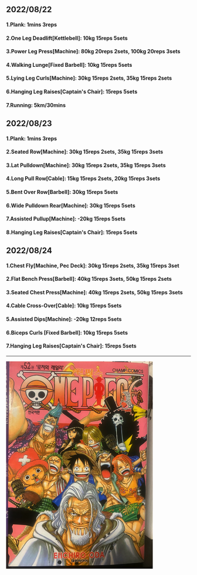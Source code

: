 ## 2022/08/22
#### 1.Plank: 1mins 3reps
#### 2.One Leg Deadlift\[Kettlebell\]: 10kg 15reps 5sets
#### 3.Power Leg Press\[Machine\]: 80kg 20reps 2sets, 100kg 20reps 3sets
#### 4.Walking Lunge\[Fixed Barbell\]: 10kg 15reps 5sets
#### 5.Lying Leg Curls\[Machine\]: 30kg 15reps 2sets, 35kg 15reps 2sets
#### 6.Hanging Leg Raises\[Captain's Chair\]: 15reps 5sets 
#### 7.Running: 5km/30mins

## 2022/08/23
#### 1.Plank: 1mins 3reps
#### 2.Seated Row\[Machine\]: 30kg 15reps 2sets, 35kg 15reps 3sets
#### 3.Lat Pulldown\[Machine\]: 30kg 15reps 2sets, 35kg 15reps 3sets
#### 4.Long Pull Row\[Cable\]: 15kg 15reps 2sets, 20kg 15reps 3sets
#### 5.Bent Over Row\[Barbell\]: 30kg 15reps 5sets
#### 6.Wide Pulldown Rear\[Machine\]: 30kg 15reps 5sets
#### 7.Assisted Pullup\[Machine\]: -20kg 15reps 5sets
#### 8.Hanging Leg Raises\[Captain's Chair\]: 15reps 5sets 

## 2022/08/24
#### 1.Chest Fly\[Machine, Pec Deck\]: 30kg 15reps 2sets, 35kg 15reps 3set
#### 2.Flat Bench Press\[Barbell\]: 40kg 15reps 3sets, 50kg 15reps 2sets
#### 3.Seated Chest Press\[Machine\]: 40kg 15reps 2sets, 50kg 15reps 3sets
#### 4.Cable Cross-Over\[Cable\]: 10kg 15reps 5sets
#### 5.Assisted Dips\[Machine\]: -20kg 12reps 5sets
#### 6.Biceps Curls \[Fixed Barbell\]: 10kg 15reps 5sets
#### 7.Hanging Leg Raises\[Captain's Chair\]: 15reps 5sets 

---

<img src='../_resources/__052.png' width='400px' />
